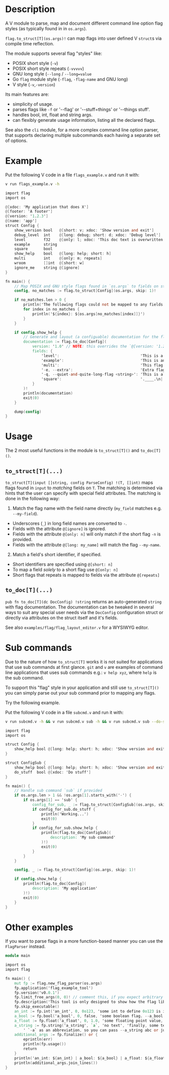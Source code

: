 # Description

A V module to parse, map and document different command line option flag styles
(as typically found in in `os.args`).

`flag.to_struct[T](os.args)!` can map flags into user defined V `struct`s via
compile time reflection.

The module supports several flag "styles" like:

* POSIX short style (`-v`)
* POSIX short style repeats (`-vvvvv`)
* GNU long style (`--long` / `--long=value`
* Go `flag` module style (`-flag`, `-flag-name` and GNU long)
* V style (`-v`,`-version`)

Its main features are:

- simplicity of usage.
- parses flags like `-f` or '--flag' or '--stuff=things' or '--things stuff'.
- handles bool, int, float and string args.
- can flexibly generate usage information, listing all the declared flags.

See also the `cli` module, for a more complex command line option parser,
that supports declaring multiple subcommands each having a separate set of
options.

# Example

Put the following V code in a file `flags_example.v` and run it with:

```bash
v run flags_example.v -h
```

```v
import flag
import os

@[xdoc: 'My application that does X']
@[footer: 'A footer']
@[version: '1.2.3']
@[name: 'app']
struct Config {
	show_version bool   @[short: v; xdoc: 'Show version and exit']
	debug_level  int    @[long: debug; short: d; xdoc: 'Debug level']
	level        f32    @[only: l; xdoc: 'This doc text is overwritten']
	example      string
	square       bool
	show_help    bool   @[long: help; short: h]
	multi        int    @[only: m; repeats]
	wroom        []int  @[short: w]
	ignore_me    string @[ignore]
}

fn main() {
	// Map POSIX and GNU style flags found in `os.args` to fields on struct `T`
	config, no_matches := flag.to_struct[Config](os.args, skip: 1)!

	if no_matches.len > 0 {
		println('The following flags could not be mapped to any fields on the struct:')
		for index in no_matches {
			println('${index}: ${os.args[no_matches[index]]}')
		}
	}

	if config.show_help {
		// Generate and layout (a configuable) documentation for the flags
		documentation := flag.to_doc[Config](
			version: '1.0' // NOTE: this overrides the `@[version: '1.2.3']` struct attribute
			fields: {
				'level':                                    'This is a doc string of the field `level` on struct `Config`'
				'example':                                  'This is another doc string'
				'multi':                                    'This flag can be repeated'
				'-e, --extra':                              'Extra flag that does not exist on the struct, but we want documented (in same format as the others)'
				'-q, --quiet-and-quite-long-flag <string>': 'This is a flag with a long name'
				'square':                                   '.____.\n|    |\n|    |\n|____|'
			}
		)!
		println(documentation)
		exit(0)
	}

	dump(config)
}
```

# Usage

The 2 most useful functions in the module is `to_struct[T]()` and `to_doc[T]()`.

## `to_struct[T](...)`

`to_struct[T](input []string, config ParseConfig) !(T, []int)` maps flags found in `input`
to *matching* fields on `T`. The matching is determined via hints that the user can
specify with special field attributes. The matching is done in the following way:

1. Match the flag name with the field name directly (`my_field` matches e.g. `--my-field`).
  * Underscores (`_`) in long field names are converted to `-`.
  * Fields with the attribute `@[ignore]` is ignored.
  * Fields with the attribute `@[only: n]` will only match if the short flag `-n` is provided.
  * Fields with the attribute `@[long: my_name]` will match the flag `--my-name`.
2. Match a field's short identifier, if specified.
  * Short identifiers are specified using `@[short: n]`
  * To map a field *solely* to a short flag use `@[only: n]`
  * Short flags that repeats is mapped to fields via the attribute `@[repeats]`

## `to_doc[T](...)`

`pub fn to_doc[T](dc DocConfig) !string` returns an auto-generated `string` with flag
documentation. The documentation can be tweaked in several ways to suit any special
user needs via the `DocConfig` configuration struct or directly via attributes
on the struct itself and it's fields.

See also `examples/flag/flag_layout_editor.v` for a WYSIWYG editor.

# Sub commands

Due to the nature of how `to_struct[T]` works it is not suited for applications that use
sub commands at first glance. `git` and `v` are examples of command line applications
that uses sub commands e.g.: `v help xyz`, where `help` is the sub command.

To support this "flag" style in your application and still use `to_struct[T]()` you can
simply parse out your sub command prior to mapping any flags.

Try the following example.

Put the following V code in a file `subcmd.v` and run it with:

```bash
v run subcmd.v -h && v run subcmd.v sub -h && v run subcmd.v sub --do-stuff # observe the different outputs.
```

```v
import flag
import os

struct Config {
	show_help bool @[long: help; short: h; xdoc: 'Show version and exit']
}

struct ConfigSub {
	show_help bool @[long: help; short: h; xdoc: 'Show version and exit']
	do_stuff  bool @[xdoc: 'Do stuff']
}

fn main() {
	// Handle sub command `sub` if provided
	if os.args.len > 1 && !os.args[1].starts_with('-') {
		if os.args[1] == 'sub' {
			config_for_sub, _ := flag.to_struct[ConfigSub](os.args, skip: 2)! // NOTE the `skip: 2`
			if config_for_sub.do_stuff {
				println('Working...')
				exit(0)
			}
			if config_for_sub.show_help {
				println(flag.to_doc[ConfigSub](
					description: 'My sub command'
				)!)
				exit(0)
			}
		}
	}

	config, _ := flag.to_struct[Config](os.args, skip: 1)!

	if config.show_help {
		println(flag.to_doc[Config](
			description: 'My application'
		)!)
		exit(0)
	}
}
```

# Other examples

If you want to parse flags in a more function-based manner you can use the `FlagParser` instead.

```v
module main

import os
import flag

fn main() {
	mut fp := flag.new_flag_parser(os.args)
	fp.application('flag_example_tool')
	fp.version('v0.0.1')
	fp.limit_free_args(0, 0)! // comment this, if you expect arbitrary texts after the options
	fp.description('This tool is only designed to show how the flag lib is working')
	fp.skip_executable()
	an_int := fp.int('an_int', 0, 0o123, 'some int to define 0o123 is its default value')
	a_bool := fp.bool('a_bool', 0, false, 'some boolean flag. --a_bool will set it to true.')
	a_float := fp.float('a_float', 0, 1.0, 'some floating point value, by default 1.0 .')
	a_string := fp.string('a_string', `a`, 'no text', 'finally, some text with ' +
		' `-a` as an abbreviation, so you can pass --a_string abc or just -a abc')
	additional_args := fp.finalize() or {
		eprintln(err)
		println(fp.usage())
		return
	}
	println('an_int: ${an_int} | a_bool: ${a_bool} | a_float: ${a_float} | a_string: "${a_string}" ')
	println(additional_args.join_lines())
}
```
